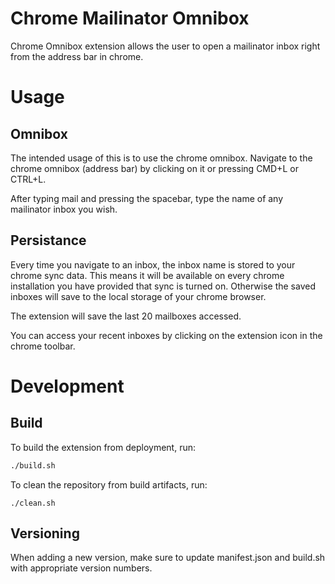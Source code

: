 # Chrome Mailinator Omnibox
Chrome Omnibox extension allows the user to open a mailinator inbox right from the address bar in chrome.

# Usage
## Omnibox
The intended usage of this is to use the chrome omnibox. Navigate to the chrome omnibox (address bar) by clicking on it
or pressing CMD+L or CTRL+L.

After typing mail and pressing the spacebar, type the name of any mailinator inbox you wish.

## Persistance
Every time you navigate to an inbox, the inbox name is stored to your chrome sync data. This means it will be available on every chrome installation you have
provided that sync is turned on. Otherwise the saved inboxes will save to the local storage of your chrome browser.

The extension will save the last 20 mailboxes accessed.

You can access your recent inboxes by clicking on the extension icon in the chrome toolbar.

# Development
## Build
To build the extension from deployment, run:
```sh
./build.sh
```

To clean the repository from build artifacts, run:
```
./clean.sh
```

## Versioning
When adding a new version, make sure to update manifest.json and build.sh with appropriate version numbers.
